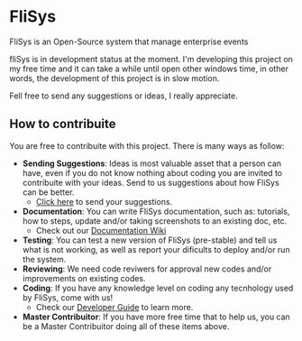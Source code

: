 # FliSys
FliSys is an Open-Source system that manage enterprise events 

fliSys is in development status at the moment. I'm developing this project on my free time and it can take a while until open other windows time, in other words, the development of this project is in slow motion.

Fell free to send any suggestions or ideas, I really appreciate.

## How to contribuite

You are free to contribuite with this project. There is many ways as follow:
- **Sending Suggestions**: Ideas is most valuable asset that a person can have, even if you do not know nothing about coding you are invited to contribuite with your ideas. Send to us suggestions about how FliSys can be better.
  * [Click here](https://github.com/mxfca/flisys/issues/new/choose) to send your suggestions.
- **Documentation**: You can write FliSys documentation, such as: tutorials, how to steps, update and/or taking screenshots to an existing doc, etc.
  * Check out our [Documentation Wiki](https://github.com/mxfca/flisys/wiki)
- **Testing**: You can test a new version of FliSys (pre-stable) and tell us what is not working, as well as report your dificults to deploy and/or run the system.
- **Reviewing**: We need code reviwers for approval new codes and/or improvements on existing codes.
- **Coding**: If you have any knowledge level on coding any tecnhology used by FliSys, come with us!
  * Check our [Developer Guide](https://github.com/mxfca/flisys/wiki/Developer-Guide) to learn more.
- **Master Contribuitor**: If you have more free time that to help us, you can be a Master Contribuitor doing all of these items above.

